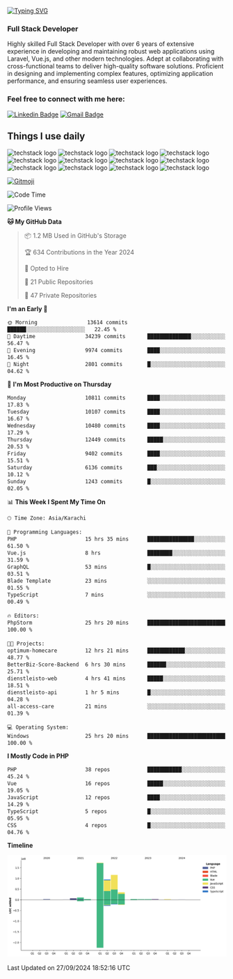 [![Typing SVG](https://readme-typing-svg.demolab.com?font=Permanent+Marker&size=31&pause=1000&color=00A11F&center=true&random=false&width=435&lines=Hi+%F0%9F%91%8B%2C+I'm+Waheed+Sindhani)](https://git.io/typing-svg)
### Full Stack Developer
Highly skilled Full Stack Developer with over 6 years of extensive experience in developing and maintaining robust web applications using Laravel, Vue.js, and other modern technologies. Adept at collaborating with cross-functional teams to deliver high-quality software solutions. Proficient in designing and implementing complex features, optimizing application performance, and ensuring seamless user experiences. 

### Feel free to connect with me here:

[![Linkedin Badge](https://img.shields.io/badge/-waheedsindhani-blue?style=flat-square&logo=Linkedin&logoColor=white&link=https://www.linkedin.com/in/waheed-sindhani/)](https://www.linkedin.com/in/waheed-sindhani/)
[![Gmail Badge](https://img.shields.io/badge/-waheed.eliccs@gmail.com-c14438?style=flat-square&logo=Gmail&logoColor=white&link=mailto:waheed.eliccs@gmail.com)](mailto:waheed.eliccs@gmail.com)

## Things I use daily
![techstack logo](https://readme-components.vercel.app/api?component=logo&logo=react&text=false&animation=spin&fill=000000&svgfill=2d79c7)
![techstack logo](https://readme-components.vercel.app/api?component=logo&logo=vue.js&text=false&fill=000000&svgfill=4FC08D)
![techstack logo](https://readme-components.vercel.app/api?component=logo&logo=laravel&text=false&fill=000000&svgfill=FF2D20)
![techstack logo](https://readme-components.vercel.app/api?component=logo&logo=javascript&text=false&fill=000000&svgfill=F7DF1E)
![techstack logo](https://readme-components.vercel.app/api?component=logo&logo=mysql&text=false&fill=000000&svgfill=4479A1)
![techstack logo](https://readme-components.vercel.app/api?component=logo&logo=quasar&text=false&svgfill=050A14&fill=ffffaa&animation=spin)
![techstack logo](https://readme-components.vercel.app/api?component=logo&logo=typescript&text=false&fill=000000&svgfill=3178C6)
![techstack logo](https://readme-components.vercel.app/api?component=logo&logo=node.js&text=false&fill=000000&svgfill=5FA04E)
![techstack logo](https://readme-components.vercel.app/api?component=logo&logo=tailwindcss&text=false&fill=000000&svgfill=06B6D4)
![techstack logo](https://readme-components.vercel.app/api?component=logo&logo=docker&text=false&fill=000000&svgfill=2496ED)
![techstack logo](https://readme-components.vercel.app/api?component=logo&logo=linux&text=false&fill=000000&svgfill=FCC624)
![techstack logo](https://readme-components.vercel.app/api?component=logo&logo=amazonaws&text=false&fill=000000&svgfill=232F3E)



<!--
**Sindhani/sindhani** is a ✨ _special_ ✨ repository because its `README.md` (this file) appears on your GitHub profile.

Here are some ideas to get you started:

- 🔭 I’m currently working on ...
- 🌱 I’m currently learning ...
- 👯 I’m looking to collaborate on ...
- 🤔 I’m looking for help with ...
- 💬 Ask me about ...
- 📫 How to reach me: ...
- 😄 Pronouns: ...
- ⚡ Fun fact: ...
-->
<a href="https://gitmoji.dev">
  <img
    src="https://img.shields.io/badge/gitmoji-%20😜%20😍-FFDD67.svg?style=flat-square"
    alt="Gitmoji"
  />
</a>

<!--START_SECTION:waka-->
![Code Time](http://img.shields.io/badge/Code%20Time-524%20hrs%2050%20mins-blue)

![Profile Views](http://img.shields.io/badge/Profile%20Views-0-blue)

**🐱 My GitHub Data** 

> 📦 1.2 MB Used in GitHub's Storage 
 > 
> 🏆 634 Contributions in the Year 2024
 > 
> 💼 Opted to Hire
 > 
> 📜 21 Public Repositories 
 > 
> 🔑 47 Private Repositories 
 > 
**I'm an Early 🐤** 

```text
🌞 Morning                13614 commits       ██████░░░░░░░░░░░░░░░░░░░   22.45 % 
🌆 Daytime                34239 commits       ██████████████░░░░░░░░░░░   56.47 % 
🌃 Evening                9974 commits        ████░░░░░░░░░░░░░░░░░░░░░   16.45 % 
🌙 Night                  2801 commits        █░░░░░░░░░░░░░░░░░░░░░░░░   04.62 % 
```
📅 **I'm Most Productive on Thursday** 

```text
Monday                   10811 commits       ████░░░░░░░░░░░░░░░░░░░░░   17.83 % 
Tuesday                  10107 commits       ████░░░░░░░░░░░░░░░░░░░░░   16.67 % 
Wednesday                10480 commits       ████░░░░░░░░░░░░░░░░░░░░░   17.29 % 
Thursday                 12449 commits       █████░░░░░░░░░░░░░░░░░░░░   20.53 % 
Friday                   9402 commits        ████░░░░░░░░░░░░░░░░░░░░░   15.51 % 
Saturday                 6136 commits        ███░░░░░░░░░░░░░░░░░░░░░░   10.12 % 
Sunday                   1243 commits        █░░░░░░░░░░░░░░░░░░░░░░░░   02.05 % 
```


📊 **This Week I Spent My Time On** 

```text
🕑︎ Time Zone: Asia/Karachi

💬 Programming Languages: 
PHP                      15 hrs 35 mins      ███████████████░░░░░░░░░░   61.50 % 
Vue.js                   8 hrs               ████████░░░░░░░░░░░░░░░░░   31.59 % 
GraphQL                  53 mins             █░░░░░░░░░░░░░░░░░░░░░░░░   03.51 % 
Blade Template           23 mins             ░░░░░░░░░░░░░░░░░░░░░░░░░   01.55 % 
TypeScript               7 mins              ░░░░░░░░░░░░░░░░░░░░░░░░░   00.49 % 

🔥 Editors: 
PhpStorm                 25 hrs 20 mins      █████████████████████████   100.00 % 

🐱‍💻 Projects: 
optimum-homecare         12 hrs 21 mins      ████████████░░░░░░░░░░░░░   48.77 % 
BetterBiz-Score-Backend  6 hrs 30 mins       ██████░░░░░░░░░░░░░░░░░░░   25.71 % 
dienstleisto-web         4 hrs 41 mins       █████░░░░░░░░░░░░░░░░░░░░   18.51 % 
dienstleisto-api         1 hr 5 mins         █░░░░░░░░░░░░░░░░░░░░░░░░   04.28 % 
all-access-care          21 mins             ░░░░░░░░░░░░░░░░░░░░░░░░░   01.39 % 

💻 Operating System: 
Windows                  25 hrs 20 mins      █████████████████████████   100.00 % 
```

**I Mostly Code in PHP** 

```text
PHP                      38 repos            ███████████░░░░░░░░░░░░░░   45.24 % 
Vue                      16 repos            █████░░░░░░░░░░░░░░░░░░░░   19.05 % 
JavaScript               12 repos            ████░░░░░░░░░░░░░░░░░░░░░   14.29 % 
TypeScript               5 repos             █░░░░░░░░░░░░░░░░░░░░░░░░   05.95 % 
CSS                      4 repos             █░░░░░░░░░░░░░░░░░░░░░░░░   04.76 % 
```



**Timeline**

![Lines of Code chart](https://raw.githubusercontent.com/Sindhani/Sindhani/main/assets/bar_graph.png)


 Last Updated on 27/09/2024 18:52:16 UTC
<!--END_SECTION:waka-->
